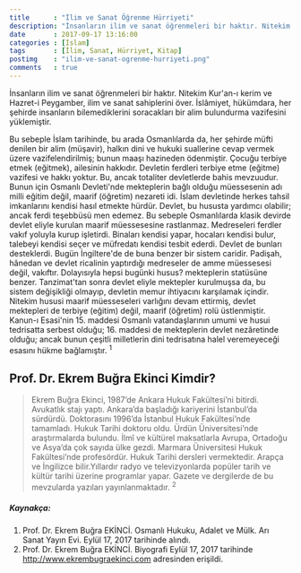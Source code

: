 ```yaml
---
title      : "İlim ve Sanat Öğrenme Hürriyeti"
description: "İnsanların ilim ve sanat öğrenmeleri bir haktır. Nitekim Kur'an-ı kerim ve Hazret-i Peygamber, ilim ve sanat sahiplerini över."
date       : 2017-09-17 13:16:00
categories : [İslam]
tags       : [İlim, Sanat, Hürriyet, Kitap]
postimg    : "ilim-ve-sanat-ogrenme-hurriyeti.png"
comments   : true
---
```


İnsanların ilim ve sanat öğrenmeleri bir haktır. Nitekim Kur'an-ı kerim ve Hazret-i Peygamber, ilim ve sanat sahiplerini över. İslâmiyet, hükümdara, her şehirde insanların bilemediklerini soracakları bir alim bulundurma vazifesini yüklemiştir. 

Bu sebeple İslam tarihinde, bu arada Osmanlılarda da, her şehirde müfti denilen bir alim (müşavir), halkın dini ve hukuki suallerine cevap vermek üzere vazifelendirilmiş; bunun maaşı hazineden ödenmiştir. Çocuğu terbiye etmek (eğitmek), ailesinin hakkıdır. Devletin ferdleri terbiye etme (eğitme) vazifesi ve hakkı yoktur. Bu, ancak totaliter devletlerde bahis mevzuudur. Bunun için Osmanlı Devleti'nde mekteplerin bağlı olduğu müessesenin adı milli eğitim değil, maarif (öğretim) nezareti idi. İslam devletinde herkes tahsil imkanlarını kendisi hasıl etmekte hürdür. Devlet, bu hususta yardımcı olabilir; ancak ferdi teşebbüsü men edemez. Bu sebeple Osmanlılarda klasik devirde devlet eliyle kurulan maarif müessesesine rastlanmaz. Medreseleri ferdler vakıf yoluyla kurup işletirdi. Binaları kendisi yapar, hocaları kendisi bulur, talebeyi kendisi seçer ve müfredatı kendisi tesbit ederdi. Devlet de bunları desteklerdi. Bugün İngiltere'de de buna benzer bir sistem caridir. Padişah, hânedan ve devlet ricalinin yaptırdığı medreseler de amme müessesesi değil, vakıftır. Dolayısıyla hepsi bugünki husus? mekteplerin statüsüne benzer. Tanzimat'tan sonra devlet eliyle mektepler kurulmuşsa da, bu sistem değişikliği olmayıp, devletin memur ihtiyacını karşılamak içindir. Nitekim hususi maarif müesseseleri varlığını devam ettirmiş, devlet mektepleri de terbiye (eğitim) değil, maarif (öğretim) rolü üstlenmiştir. Kanun-ı Esasi'nin 15. maddesi Osmanlı vatandaşlarının umumi ve husui tedrisatta serbest olduğu; 16. maddesi de mekteplerin devlet nezâretinde olduğu; ancak bunun çeşitli milletlerin dini tedrisatına halel veremeyeceği esasını hükme bağlamıştır. <sup>1</sup>


## Prof. Dr. Ekrem Buğra Ekinci Kimdir?

> Ekrem Buğra Ekinci, 1987’de Ankara Hukuk Fakültesi’ni bitirdi. Avukatlık stajı yaptı. 
> Ankara’da başladığı kariyerini İstanbul’da sürdürdü. Doktorasını 1996’da İstanbul Hukuk Fakültesi’nde tamamladı. Hukuk Tarihi doktoru oldu. Ürdün Üniversitesi’nde araştırmalarda bulundu. İlmî ve kültürel maksatlarla Avrupa, Ortadoğu ve Asya’da çok sayıda ülke gezdi. 
> Marmara Üniversitesi Hukuk Fakültesi’nde profesördür. Hukuk Tarihi dersleri vermektedir. 
> Arapça ve İngilizce bilir.Yıllardır radyo ve televizyonlarda popüler tarih ve kültür tarihi üzerine programlar yapar. Gazete ve dergilerde de bu mevzularda yazıları yayınlanmaktadır. <sup>2</sup>

##### Kaynakça:

1. Prof. Dr. Ekrem Buğra EKİNCİ. Osmanlı Hukuku, Adalet ve Mülk. Arı Sanat Yayın Evi. Eylül 17, 2017 tarihinde alındı.
2. Prof. Dr. Ekrem Buğra EKİNCİ. Biyografi Eylül 17, 2017 tarihinde http://www.ekrembugraekinci.com adresinden erişildi.